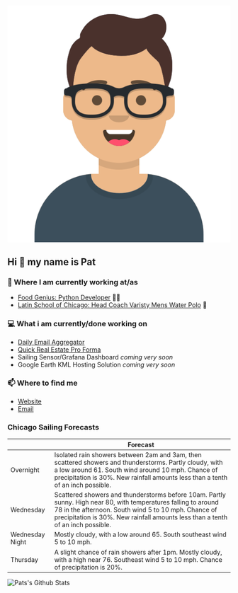 [![Social banner for p-j-falconer](https://raw.githubusercontent.com/P-J-FALCONER/P-J-FALCONER/master/assets/avataaars.svg)](https://patfalconer.com/)
## Hi :wave: my name is Pat

### 💼 Where I am currently working at/as
- [Food Genius: Python Developer](https://getfoodgenius.com/) 🍔🐍
- [Latin School of Chicago: Head Coach Varisty Mens Water Polo](https://www.latinschool.org/) 🤽


### 💻 What i am currently/done working on
 - [Daily Email Aggregator](https://github.com/P-J-FALCONER/dott_daily_mail)
 - [Quick Real Estate Pro Forma](https://github.com/P-J-FALCONER/henry)
 - Sailing Sensor/Grafana Dashboard *coming very soon*
 - Google Earth KML Hosting Solution *coming very soon*

### 📫 Where to find me
 - [Website](https://patfalconer.com/)
 - [Email](mailto:patrick.j.falconer@gmail.com)


### Chicago Sailing Forecasts
|   | Forecast  |
|---|---|
| Overnight | Isolated rain showers between 2am and 3am, then scattered showers and thunderstorms. Partly cloudy, with a low around 61. South wind around 10 mph. Chance of precipitation is 30%. New rainfall amounts less than a tenth of an inch possible. |
| Wednesday | Scattered showers and thunderstorms before 10am. Partly sunny. High near 80, with temperatures falling to around 78 in the afternoon. South wind 5 to 10 mph. Chance of precipitation is 30%. New rainfall amounts less than a tenth of an inch possible. |
| Wednesday Night | Mostly cloudy, with a low around 65. South southeast wind 5 to 10 mph. |
| Thursday | A slight chance of rain showers after 1pm. Mostly cloudy, with a high near 76. Southeast wind 5 to 10 mph. Chance of precipitation is 20%. |

![Pats's Github Stats](https://github-readme-stats.vercel.app/api?username=p-j-falconer&show_icons=true&theme=radical)
